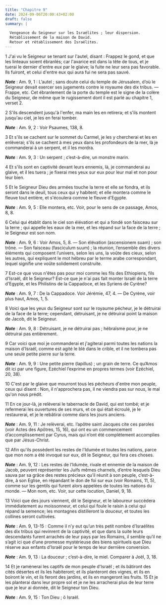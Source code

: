 ```yaml
---
title: "Chapitre 9"
date: 2024-09-06T20:00:43+02:00
draft: false
summary: |
  
  Vengeance du Seigneur sur les Israélites ; leur dispersion.
  Rétablissement de la maison de David.
  Retour et rétablissement des Israélites.
---
```



1 J'ai vu le Seigneur se tenant sur l'autel, disant : Frappez le gond, et que les linteaux soient ébranlés; car l'avarice est dans la tête de tous, et je tuerai le dernier d'entre eux par le glaive; la fuite ne leur sera pas favorable. Ils fuiront, et celui d'entre eux qui aura fui ne sera pas sauvé.

***Note*** :  Am. 9, 1 : L’autel ; sans doute celui du temple de Jérusalem, d’où le Seigneur devait exercer ses jugements contre le royaume des dix tribus. ― Frappe, etc. Cet ébranlement de la porte du temple est le signe de la colère du Seigneur, de même que le rugissement dont il est parlé au chapitre 1, verset 2.


2 S'ils descendent jusqu'à l'enfer, ma main les en retirera; et s'ils montent jusqu'au ciel, je les en ferai tomber.

***Note*** :  Am. 9, 2 : Voir Psaumes, 138, 8.

3 Et s'ils se cachent sur le sommet du Carmel, je les y chercherai et les en enlèverai; s'ils se cachent à mes yeux dans les profondeurs de la mer, là je commanderai à un serpent, et il les mordra.

***Note*** :  Am. 9, 3 : Un serpent ; c’est-à-dire, un monstre marin.

4 Et s'ils sont en captivité devant leurs ennemis, là, je commanderai au glaive, et il les tuera ; je fixerai mes yeux sur eux pour leur mal et non pour leur bien.


5 Et le Seigneur Dieu des armées touche la terre et elle se fondra, et ils seront dans le deuil, tous ceux qui y habitent; et elle montera comme le fleuve tout entière, et s'écoulera comme le fleuve d'Egypte.

***Note*** :  Am. 9, 5 : Elle montera, etc. Voir, pour le sens de ce passage, Amos, 8, 8.

6 Celui qui établit dans le ciel son élévation et qui a fondé son faisceau sur la terre ; qui appelle les eaux de la mer, et les répand sur la face de la terre ; le Seigneur est son nom.

***Note*** :  Am. 9, 6 : Voir Amos, 5, 8. ― Son élévation (ascensionem suam) ; son trône. ― Son faisceau (fasciculum suum) ; la réunion, l’ensemble des divers éléments qui composent l’univers, selon les uns, la voûte des cieux, selon les autres, qui expliquent le mot hébreu par le terme arabe correspondant, lequel signifie une voûte solidement construite.


7 Est-ce que vous n'êtes pas pour moi comme les fils des Ethiopiens, fils d'Israël, dit le Seigneur? Est-ce que je n'ai pas fait monter Israël de la terre d'Egypte, et les Philistins de la Cappadoce, et les Syriens de Cyrène?

***Note*** :  Am. 9, 7 : De la Cappadoce. Voir Jérémie, 47, 4. ― De Cyrène, voir plus haut, Amos, 1, 5.


8 Voici que les yeux du Seigneur sont sur le royaume pécheur, je le détruirai de la face de la terre; cependant, détruisant, je ne détruirai point la maison de Jacob, dit le Seigneur.

***Note*** :  Am. 9, 8 : Détruisant, je ne détruirai pas ; hébraïsme pour, je ne détruirai pas entièrement.


9 Car voici que moi je commanderai et j'agiterai parmi toutes les nations la maison d'Israël, comme est agité le blé dans le crible, et il ne tombera pas une seule petite pierre sur la terre.

***Note*** :  Am. 9, 9 : Une petite pierre (lapillus) ; un grain de terre. Ce qu’Amos dit ici par une figure, Ezéchiel l’exprime en propres termes (voir Ezéchiel, 20, 38).

10 C'est par le glaive que mourront tous les pécheurs d'entre mon peuple, ceux qui disent : Non, il n'approchera pas, il ne viendra pas sur nous, le mal qu'on nous prédit.


11 En ce jour-là, je relèverai le tabernacle de David, qui est tombé; et je refermerai les ouvertures de ses murs, et ce qui était écroulé, je le restaurerai, et je le rebâtirai comme dans les jours anciens.

***Note*** :  Am. 9, 11 : Je relèverai, etc. l’apôtre saint Jacques cite ces paroles (voir Actes des Apôtres, 15, 16), qui ont eu un commencement d’accomplissement par Cyrus, mais qui n’ont été complètement accomplies que par Jésus-Christ.

12 Afin qu'ils possèdent les restes de l'Idumée et toutes les nations, parce que mon nom a été invoqué sur eux, dit le Seigneur, qui fera ces choses.

***Note*** :  Am. 9, 12 : Les restes de l’Idumée, rivale et ennemie de la maison de Jacob, peuvent représenter les Juifs mêmes charnels, d’entre lesquels Dieu sauva par sa grâce des restes précieux qu’il réunit à son peuple, c’est-à-dire, à son Eglise, en répandant le don de foi sur eux (voir Romains, 11, 5), comme sur les gentils qui furent alors appelées de toutes les nations du monde. ― Mon nom, etc. Voir, sur cette locution, Daniel, 9, 18.


13 Voici que des jours viennent, dit le Seigneur, et le laboureur succédera immédiatement au moissonneur, et celui qui foule le raisin à celui qui répand la semence; les montagnes distilleront la douceur, et toutes les collines seront cultivées.

***Note*** :  Am. 9, 13-15 : Comme il n’y eut qu’un très petit nombre d’Israélites des dix tribus qui revinrent de la captivité, et que dans la suite leurs descendants furent arrachés de leur pays par les Romains, il semble qu’il ne s’agit ici que d’une promesse mystérieuse des biens spirituels que Dieu réserve aux enfants d’Israël pour le temps de leur dernière conversion.

***Note*** :  Am. 9, 13 : La douceur ; c’est-à-dire, le miel. Comparer à Joël, 3, 18.

14 Et je ramènerai les captifs de mon peuple d'Israël ; et ils bâtiront des cités désertes et ils les habiteront; et ils planteront des vignes, et ils en boiront le vin, et ils feront des jardins, et ils en mangeront les fruits. 15 Et je les planterai dans leur propre sol et je ne les arracherai plus de leur terre que je leur ai donnée, dit le Seigneur ton Dieu.

***Note*** :  Am. 9, 15 : Ton Dieu ; ô Israël.
